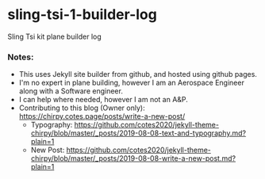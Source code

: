 # sling-tsi-1-builder-log
Sling Tsi kit plane builder log

### Notes:
* This uses Jekyll site builder from github, and hosted using github pages.
* I'm no expert in plane building, however I am an Aerospace Engineer along with a Software engineer.
* I can help where needed, however I am not an A&P.
* Contributing to this blog (Owner only): https://chirpy.cotes.page/posts/write-a-new-post/
  * Typography: https://github.com/cotes2020/jekyll-theme-chirpy/blob/master/_posts/2019-08-08-text-and-typography.md?plain=1
  * New Post: https://github.com/cotes2020/jekyll-theme-chirpy/blob/master/_posts/2019-08-08-write-a-new-post.md?plain=1
